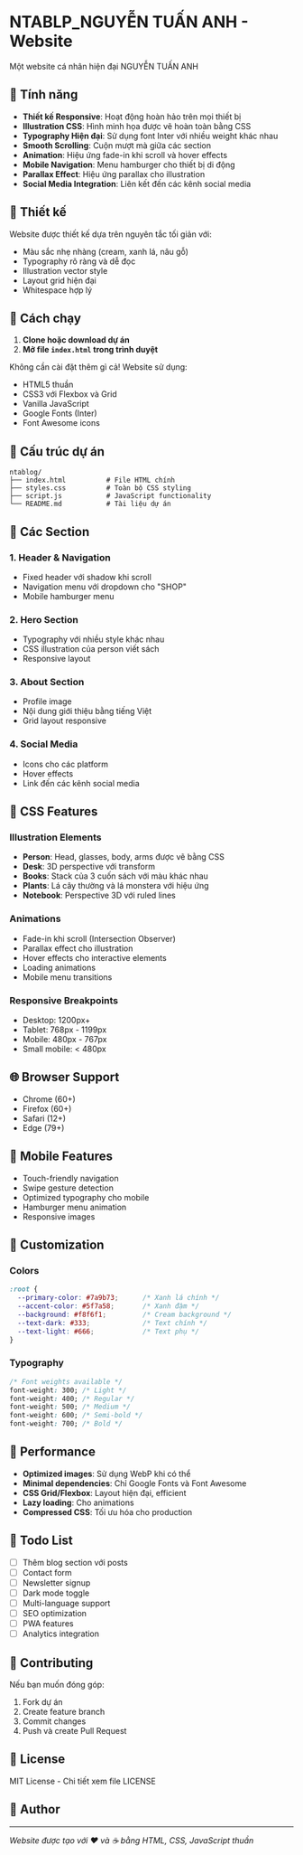 # NTABLP_NGUYỄN TUẤN ANH - Website

Một website cá nhân hiện đại NGUYỄN TUẤN ANH

## 🌟 Tính năng

- **Thiết kế Responsive**: Hoạt động hoàn hảo trên mọi thiết bị
- **Illustration CSS**: Hình minh họa được vẽ hoàn toàn bằng CSS
- **Typography Hiện đại**: Sử dụng font Inter với nhiều weight khác nhau
- **Smooth Scrolling**: Cuộn mượt mà giữa các section
- **Animation**: Hiệu ứng fade-in khi scroll và hover effects
- **Mobile Navigation**: Menu hamburger cho thiết bị di động
- **Parallax Effect**: Hiệu ứng parallax cho illustration
- **Social Media Integration**: Liên kết đến các kênh social media

## 🎨 Thiết kế

Website được thiết kế dựa trên nguyên tắc tối giản với:
- Màu sắc nhẹ nhàng (cream, xanh lá, nâu gỗ)
- Typography rõ ràng và dễ đọc
- Illustration vector style
- Layout grid hiện đại
- Whitespace hợp lý

## 🚀 Cách chạy

1. **Clone hoặc download dự án**
2. **Mở file `index.html` trong trình duyệt**

Không cần cài đặt thêm gì cả! Website sử dụng:
- HTML5 thuần
- CSS3 với Flexbox và Grid
- Vanilla JavaScript
- Google Fonts (Inter)
- Font Awesome icons

## 📁 Cấu trúc dự án

```
ntablog/
├── index.html          # File HTML chính
├── styles.css          # Toàn bộ CSS styling
├── script.js           # JavaScript functionality
└── README.md           # Tài liệu dự án
```

## 🎯 Các Section

### 1. Header & Navigation
- Fixed header với shadow khi scroll
- Navigation menu với dropdown cho "SHOP"
- Mobile hamburger menu

### 2. Hero Section
- Typography với nhiều style khác nhau
- CSS illustration của person viết sách
- Responsive layout

### 3. About Section
- Profile image
- Nội dung giới thiệu bằng tiếng Việt
- Grid layout responsive

### 4. Social Media
- Icons cho các platform
- Hover effects
- Link đến các kênh social media

## 🎨 CSS Features

### Illustration Elements
- **Person**: Head, glasses, body, arms được vẽ bằng CSS
- **Desk**: 3D perspective với transform
- **Books**: Stack của 3 cuốn sách với màu khác nhau
- **Plants**: Lá cây thường và lá monstera với hiệu ứng
- **Notebook**: Perspective 3D với ruled lines

### Animations
- Fade-in khi scroll (Intersection Observer)
- Parallax effect cho illustration
- Hover effects cho interactive elements
- Loading animations
- Mobile menu transitions

### Responsive Breakpoints
- Desktop: 1200px+
- Tablet: 768px - 1199px
- Mobile: 480px - 767px
- Small mobile: < 480px

## 🌐 Browser Support

- Chrome (60+)
- Firefox (60+)
- Safari (12+)
- Edge (79+)

## 📱 Mobile Features

- Touch-friendly navigation
- Swipe gesture detection
- Optimized typography cho mobile
- Hamburger menu animation
- Responsive images

## 🔧 Customization

### Colors
```css
:root {
  --primary-color: #7a9b73;      /* Xanh lá chính */
  --accent-color: #5f7a58;       /* Xanh đậm */
  --background: #f8f6f1;         /* Cream background */
  --text-dark: #333;             /* Text chính */
  --text-light: #666;            /* Text phụ */
}
```

### Typography
```css
/* Font weights available */
font-weight: 300; /* Light */
font-weight: 400; /* Regular */
font-weight: 500; /* Medium */
font-weight: 600; /* Semi-bold */
font-weight: 700; /* Bold */
```

## 🎯 Performance

- **Optimized images**: Sử dụng WebP khi có thể
- **Minimal dependencies**: Chỉ Google Fonts và Font Awesome
- **CSS Grid/Flexbox**: Layout hiện đại, efficient
- **Lazy loading**: Cho animations
- **Compressed CSS**: Tối ưu hóa cho production

## 📝 Todo List

- [ ] Thêm blog section với posts
- [ ] Contact form
- [ ] Newsletter signup
- [ ] Dark mode toggle
- [ ] Multi-language support
- [ ] SEO optimization
- [ ] PWA features
- [ ] Analytics integration

## 🤝 Contributing

Nếu bạn muốn đóng góp:
1. Fork dự án
2. Create feature branch
3. Commit changes
4. Push và create Pull Request

## 📄 License

MIT License - Chi tiết xem file LICENSE

## 👤 Author


---

*Website được tạo với ❤️ và ☕ bằng HTML, CSS, JavaScript thuần* 